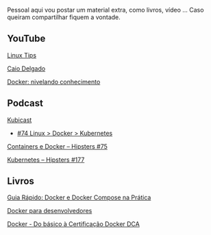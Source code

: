 Pessoal aqui vou postar um material extra, como livros, vídeo ...
Caso queiram compartilhar fiquem a vontade.

YouTube
-
[Linux Tips](https://youtube.com/c/LinuxTips)

[Caio Delgado](https://youtube.com/c/CaioDelgadoNew)

[Docker: nivelando conhecimento](https://youtu.be/hCMcQfGb4cA)

Podcast
-
[Kubicast](https://getup.io/kubicast)
- [#74 Linux > Docker > Kubernetes](https://blog.getupcloud.com/kubicast-74-bfdd705cdb51)

[Containers e Docker – Hipsters #75](https://hipsters.tech/containers-e-docker-hipsters-75/)

[Kubernetes – Hipsters #177](https://hipsters.tech/kubernetes-hipsters-177/)

Livros
-
[Guia Rápido: Docker e Docker Compose na Prática](https://leanpub.com/docker-e-docker-compose-na-pratica)

[Docker para desenvolvedores](https://leanpub.com/dockerparadesenvolvedores)

[Docker - Do básico à Certificação Docker DCA](https://leanpub.com/dockerdca)
